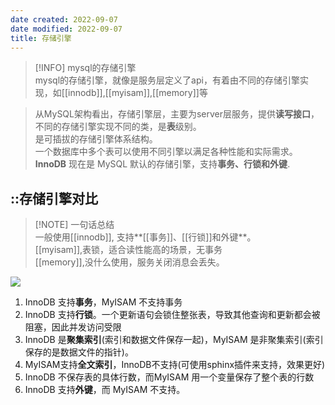 ```yaml
---
date created: 2022-09-07
date modified: 2022-09-07
title: 存储引擎
---
```

> [!INFO] mysql的存储引擎  
>  mysql的存储引擎，就像是服务层定义了api，有着由不同的存储引擎实现，如[[innodb]],[[myisam]],[[memory]]等
>
>
>

> 从MySQL架构看出，存储引擎层，主要为server层服务，提供**读写接口**，不同的存储引擎实现不同的类，是**表**级别。  
> 是可插拔的存储引擎体系结构。  
> 一个数据库中多个表可以使用不同引擎以满足各种性能和实际需求。  
> **InnoDB** 现在是 MySQL 默认的存储引擎，支持**事务、行锁和外键**.

## ::存储引擎对比

> [!NOTE] 一句话总结  
>  一般使用[[innodb]], 支持**[[事务]]、[[行锁]]和外键**。  
>  [[myisam]],表锁，适合读性能高的场景，无事务  
>  [[memory]],没什么使用，服务关闭消息会丢失。

![](http://image.clickear.top/20220907151333.png)

1. InnoDB 支持**事务**，MyISAM 不支持事务  
2. InnoDB 支持**行锁**。一个更新语句会锁住整张表，导致其他查询和更新都会被阻塞，因此并发访问受限  
3. InnoDB 是**聚集索引**(索引和数据文件保存一起)，MyISAM 是非聚集索引(索引保存的是数据文件的指针)。  
4. MyISAM支持**全文索引**，InnoDB不支持(可使用sphinx插件来支持，效果更好)  
5. InnoDB 不保存表的具体行数，而MyISAM 用一个变量保存了整个表的行数  
6. InnoDB 支持**外键**，而 MyISAM 不支持。
